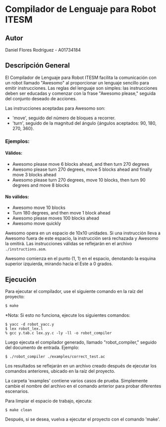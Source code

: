 # Compilador de Lenguaje para Robot ITESM

## Autor
Daniel Flores Rodríguez - A01734184

## Descripción General

El Compilador de Lenguaje para Robot ITESM facilita la comunicación con un robot llamado "Awesomo" al proporcionar un lenguaje sencillo para emitir instrucciones. Las reglas del lenguaje son simples: las instrucciones deben ser educadas y comenzar con la frase "Awesomo please," seguida del conjunto deseado de acciones.

Las instrucciones aceptadas para Awesomo son:

- 'move', seguido del número de bloques a recorrer.
- 'turn', seguido de la magnitud del ángulo {ángulos aceptados: 90, 180, 270, 360}.

### Ejemplos:

#### Válidos:
- Awesomo please move 6 blocks ahead, and then turn 270 degrees
- Awesomo please turn 270 degrees, move 5 blocks ahead and finally move 3 blocks ahead
- Awesomo please turn 270 degrees, move 10 blocks, then turn 90 degrees and move 8 blocks

#### No válidos:
- Awesomo move 10 blocks
- Turn 180 degrees, and then move 1 block ahead
- Awesomo please moves 100 blocks ahead
- Awesomo move quickly

Awesomo opera en un espacio de 10x10 unidades. Si una instrucción lleva a Awesomo fuera de este espacio, la instrucción será rechazada y Awesomo la omitirá. Las instrucciones válidas se reflejarán en el archivo `./instructions.asm`.

Awesomo comienza en el punto (1, 1) en el espacio, denotando la esquina superior izquierda, mirando hacia el Este a 0 grados.

## Ejecución

Para ejecutar el compilador, use el siguiente comando en la raíz del proyecto:
```bash
$ make
```

*Nota: Si esto no funciona, ejecute los siguientes comandos:

````
$ yacc -d robot_yacc.y
$ lex robot_lex.l
% gcc y.tab.c lex.yy.c -ly -ll -o robot_compiler
````

Luego ejecuta el compilador generado, llamado "robot_compiler," seguido del documento de entrada. Ejemplo:
````
$ ./robot_compiler ./examples/correct_test.ac
````

Los resultados se reflejarán en un archivo creado después de ejecutar los comandos anteriores, ubicado en la raíz del proyecto.

La carpeta 'examples' contiene varios casos de prueba. Simplemente cambie el nombre del archivo en el comando anterior para probar diferentes escenarios.

Para limpiar el espacio de trabajo, ejecuta:
````
$ make clean
````

Después, si se desea, vuelva a ejecutar el proyecto con el comando 'make'.

